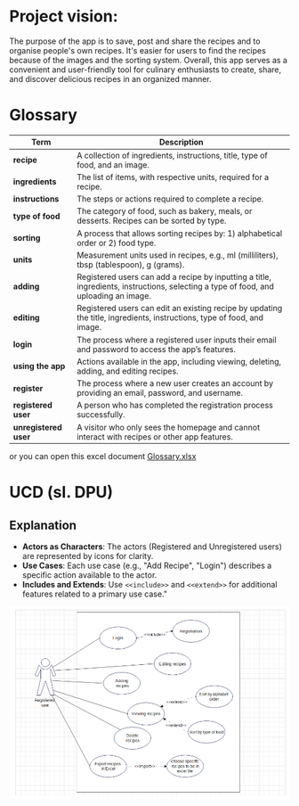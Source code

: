 # Project vision:

The purpose of the app is to save, post and share the recipes and to organise people's own recipes. It's easier for users to find the recipes because of the images and the sorting system. Overall, this app serves as a convenient and user-friendly tool for culinary enthusiasts to create, share, and discover delicious recipes in an organized manner.

# Glossary

| **Term**            | **Description**                                                                                                                                                      |
|---------------------|----------------------------------------------------------------------------------------------------------------------------------------------------------------------|
| **recipe**          | A collection of ingredients, instructions, title, type of food, and an image.                                                                                       |
| **ingredients**     | The list of items, with respective units, required for a recipe.                                                                                                     |
| **instructions**    | The steps or actions required to complete a recipe.                                                                                                                 |
| **type of food**    | The category of food, such as bakery, meals, or desserts. Recipes can be sorted by type.                                                                             |
| **sorting**         | A process that allows sorting recipes by: 1) alphabetical order or 2) food type.                                                                                     |
| **units**           | Measurement units used in recipes, e.g., ml (milliliters), tbsp (tablespoon), g (grams).                                                                             |
| **adding**          | Registered users can add a recipe by inputting a title, ingredients, instructions, selecting a type of food, and uploading an image.                                  |
| **editing**         | Registered users can edit an existing recipe by updating the title, ingredients, instructions, type of food, and image.                                               |
| **login**           | The process where a registered user inputs their email and password to access the app’s features.                                                                    |
| **using the app**   | Actions available in the app, including viewing, deleting, adding, and editing recipes.                                                                              |
| **register**        | The process where a new user creates an account by providing an email, password, and username.                                                                       |
| **registered user** | A person who has completed the registration process successfully.                                                                                                    |
| **unregistered user** | A visitor who only sees the homepage and cannot interact with recipes or other app features.                                                                       |

or you can open this excel document [Glossary.xlsx](assets/Glossary.xlsx)

# UCD (sl. DPU) 

## Explanation

- **Actors as Characters**: The actors (Registered and Unregistered users) are represented by icons for clarity.
- **Use Cases**: Each use case (e.g., "Add Recipe", "Login") describes a specific action available to the actor.
- **Includes and Extends**: Use `<<include>>` and `<<extend>>` for additional features related to a primary use case."

<p align="center">
<img src="./assets/dpu.png" alt="DPU Diagram" width="600px" >
</p>





